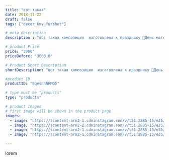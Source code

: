 ```yaml
---
title: "вот такая"
date: 2018-11-22
draft: false
tags: ["decor_kmv_furshet"]

# meta description
description : "вот такая композиция  изготовлена к празднику 🌹День матери🌹Высота ее 75 см. Материал фоамиран. #большиецветывминеральныхводах#ручнаяработаминеральныеводы#цветыф"

# product Price
price: "3000"
priceBefore: "3600.0"

# Product Short Description
shortDescription: "вот такая композиция  изготовлена к празднику 🌹День матери🌹Высота ее 75 см. Материал фоамиран. #большиецветывминеральныхводах#ручнаяработаминеральныеводы#цветыфоамиран#цветыизолонминеральныеводы"

#product ID
productID: "BqesnhNHMQ5"

# type must be "products"
type: "products"

# product Images
# first image will be shown in the product page
images:
  - image: "https://scontent-arn2-1.cdninstagram.com/v/t51.2885-15/e35/45397288_583166172139851_3848109380510748085_n.jpg?se=7&tp=1&_nc_ht=scontent-arn2-1.cdninstagram.com&_nc_cat=103&_nc_ohc=---8H23YD0UAX_ldOsu&oh=1a11af69ce4e67a388fff3a7c5b6e11d&oe=60759C9A&ig_cache_key=MTkxODE2MTk1ODUwOTQwNzcxNg%3D%3D.2"
  - image: "https://scontent-arn2-2.cdninstagram.com/v/t51.2885-15/e35/42461439_348967595878896_3711574924512968259_n.jpg?se=7&tp=1&_nc_ht=scontent-arn2-2.cdninstagram.com&_nc_cat=100&_nc_ohc=x9c5AXMOQxwAX_P3dUF&oh=3743b8adafc2fc698a4e85b89fa7f5b8&oe=60764C55&ig_cache_key=MTkxODE2MTk2MDg0OTgxODQwMw%3D%3D.2"
  - image: "https://scontent-arn2-1.cdninstagram.com/v/t51.2885-15/e35/43093732_2206067202756975_7734686877071059469_n.jpg?se=7&tp=1&_nc_ht=scontent-arn2-1.cdninstagram.com&_nc_cat=103&_nc_ohc=7yM1CzUjEOYAX-uiTSl&oh=81fce14ccd47578273583a642be63251&oe=6075EB20&ig_cache_key=MTkxODE2MTk4MjE5MDI2OTUyMA%3D%3D.2"
  - image: "https://scontent-arn2-1.cdninstagram.com/v/t51.2885-15/e35/45707221_1106364119522761_6840226991991435334_n.jpg?se=7&tp=1&_nc_ht=scontent-arn2-1.cdninstagram.com&_nc_cat=101&_nc_ohc=nseqU0nMtsAAX-YA8oC&oh=a8a540c9135e0df323bcc1d8c19af800&oe=6074E59A&ig_cache_key=MTkxODE2MjA1NjY0NzYxMjQzNw%3D%3D.2"

---
```

lorem
